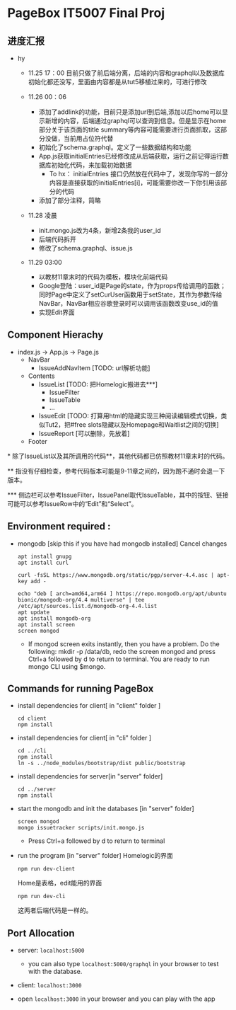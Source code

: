 # PageBox IT5007 Final Proj

## 进度汇报

- hy
    - 11.25 17：00 目前只做了前后端分离，后端的内容和graphql以及数据库初始化都还没写，里面由内容都是从tut5移植过来的，可进行修改

    - 11.26 00：06 
        - 添加了addlink的功能，目前只是添加url到后端,添加以后home可以显示新增的内容，后端通过graphql可以查询到信息。但是显示在home部分关于该页面的title summary等内容可能需要进行页面抓取，这部分没做，当前用占位符代替
        - 初始化了schema.graphql。定义了一些数据结构和功能
        - App.js获取initialEntries已经修改成从后端获取，运行之前记得运行数据库初始化代码，来加载初始数据
            - To hx： initialEntries 接口仍然放在代码中了，发现你写的一部分内容是直接获取的initialEntries[i]，可能需要你改一下你引用该部分的代码
        - 添加了部分注释，简略
    
    - 11.28 凌晨
        - init.mongo.js改为4条，新增2条我的user_id
        - 后端代码拆开
        - 修改了schema.graphql、issue.js

    - 11.29 03:00
        - 以教材11章末时的代码为模板，模块化前端代码
        - Google登陆：user_id是Page的state，作为props传给调用的函数；同时Page中定义了setCurUser函数用于setState，其作为参数传给NavBar，NavBar相应谷歌登录时可以调用该函数改变use_id的值
        - 实现Edit界面

## Component Hierachy
- index.js -> App.js -> Page.js
    - NavBar
        - IssueAddNavItem [TODO: url解析功能]
    - Contents
        - IssueList [TODO: 把Homelogic搬进去\*\*\*]
            - IssueFilter
            - IssueTable
            - ...
        - IssueEdit [TODO: 打算用html的隐藏实现三种阅读编辑模式切换，类似Tut2，把#free slots隐藏以及Homepage和Waitlist之间的切换]
        - IssueReport [可以删除，先放着]
    - Footer

\* 除了IssueList以及其所调用的代码\*\*，其他代码都已仿照教材11章末时的代码。

\*\* 指没有仔细检查，参考代码版本可能是9-11章之间的，因为跑不通时会退一下版本。

\*\*\* 侧边栏可以参考IssueFilter，IssuePanel取代IssueTable，其中的按钮、链接可能可以参考IssueRow中的“Edit”和“Select”。

## Environment required :
- mongodb [skip this if you have had mongodb installed]
Cancel changes
    ```
    apt install gnupg
    apt install curl

    curl -fsSL https://www.mongodb.org/static/pgp/server-4.4.asc | apt-key add -

    echo "deb [ arch=amd64,arm64 ] https://repo.mongodb.org/apt/ubuntu bionic/mongodb-org/4.4 multiverse" | tee /etc/apt/sources.list.d/mongodb-org-4.4.list 
    apt update
    apt install mongodb-org
    apt install screen
    screen mongod
    ```

    - If mongod screen exits instantly, then you have a problem. Do the following: mkdir -p /data/db, redo the screen mongod and press Ctrl+a followed by d to return to terminal. You are ready to run mongo CLI using $mongo.

## Commands for running  PageBox

- install dependencies for client[ in "client" folder ]

    ```
    cd client 
    npm install
    ```

- install dependencies for client[ in "cli" folder ]

    ```
    cd ../cli 
    npm install
    ln -s ../node_modules/bootstrap/dist public/bootstrap
    ```

- install dependencies for server[in "server" folder]

    ```
    cd ../server
    npm install 
    ```

- start the mongodb and init the databases [in "server" folder]

    ```
    screen mongod
    mongo issuetracker scripts/init.mongo.js
    ```

    - Press Ctrl+a followed by d to return to terminal

- run the program [in "server" folder]
    Homelogic的界面
    ```
    npm run dev-client
    ```
    Home是表格，edit能用的界面
    ```
    npm run dev-cli
    ```
    这两者后端代码是一样的。

## Port Allocation

- server: `localhost:5000`

    - you can also type `localhost:5000/graphql` in your browser to test with the database.

- client: `localhost:3000`

- open `localhost:3000` in your browser and you can play with the app



